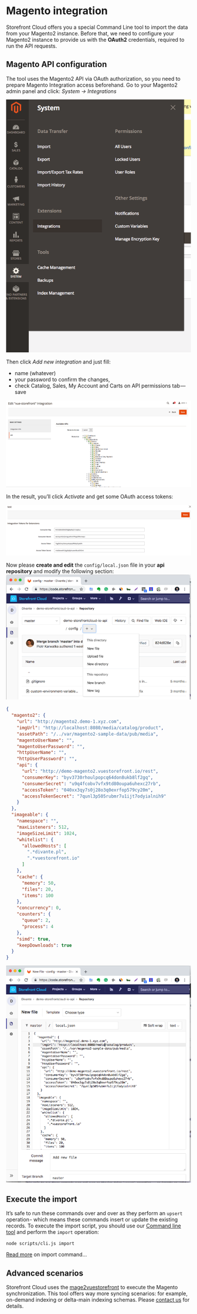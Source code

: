 # Magento integration

Storefront Cloud offers you a special Command Line tool to import the data from your Magento2 instance. 
Before that, we need to configure your Magento2 instance to provide us with the **OAuth2** credentials, required to run the API requests.

## Magento API configuration

The tool uses the Magento2 API via OAuth authorization, so you need to prepare Magento Integration access beforehand. Go to your Magento2 admin panel and click: _System -> Integrations_

![Magento Admin Panel](/doc/magento_1.png)

Then click _Add new integration_ and just fill:

- name (whatever)
- your password to confirm the changes,
- check Catalog, Sales, My Account and Carts on API permissions tab — save

![Magento API](/doc/magento_2.png)

In the result, you’ll click _Activate_ and get some OAuth access tokens:

![Magento tokens](/doc/magento_3.png)

Now please **create and edit** the `config/local.json` file in your **api repository** and modify the following section:
<img src="/doc/create-config.png" alt="You may create a new local config file using Gitlab" />

```json
{
  "magento2": {
    "url": "http://magento2.demo-1.xyz.com",
    "imgUrl": "http://localhost:8080/media/catalog/product",
    "assetPath": "/../var/magento2-sample-data/pub/media",
    "magentoUserName": "",
    "magentoUserPassword": "",
    "httpUserName": "",
    "httpUserPassword": "",
    "api": {
      "url": "http://demo-magento2.vuestorefront.io/rest",
      "consumerKey": "byv3730rhoulpopcq64don8ukb8lf2gq",
      "consumerSecret": "u9q4fcobv7vfx9td80oupa6uhexc27rb",
      "accessToken": "040xx3qy7s0j28o3q0exrfop579cy20m",
      "accessTokenSecret": "7qunl3p505rubmr7u1ijt7odyialnih9"
    }
  },
  "imageable": {
    "namespace": "",
    "maxListeners": 512,
    "imageSizeLimit": 1024,
    "whitelist": {
      "allowedHosts": [
        ".*divante.pl",
        ".*vuestorefront.io"
      ]
    },
    "cache": {
      "memory": 50,
      "files": 20,
      "items": 100
    },
    "concurrency": 0,
    "counters": {
      "queue": 2,
      "process": 4 
    },
    "simd": true,
    "keepDownloads": true
  }
}
```

<img src="/doc/edit-magento-config.png" alt="You may create / edit a local config file using Gitlab" />

## Execute the import

It’s safe to run these commands over and over as they perform an `upsert` operation - which means these commands insert or update the existing records.
To execute the import script, you should use our [Command line tool](https://github.com/StorefrontCloud/storefrontcloud-cli) and perform the `import` operation:

```
node scripts/cli.js import
```

[Read more](../cli-tool/command-import.html) on import command...

## Advanced scenarios

Storefront Cloud uses the [mage2vuestorefront](https://github.com/DivanteLtd/mage2vuestorefront) to execute the Magento synchronization. This tool offers way more syncing scenarios: for example, on-demand indexing or delta-main indexing schemas. Please [contact us](mailto:support@storefrontcloud.io) for details.

